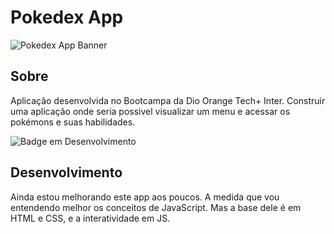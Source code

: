 # Pokedex App

![Pokedex App Banner](https://user-images.githubusercontent.com/100950785/198120036-3c8a0309-1608-4cc1-925f-4fd6e59b9670.png)

## Sobre

Aplicação desenvolvida no Bootcampa da Dio Orange Tech+ Inter. 
Construir uma aplicação onde seria possivel visualizar um menu e acessar os pokémons e suas habilidades.

![Badge em Desenvolvimento](https://img.shields.io/github/issues/tathykanashiro/pokedex?style=for-the-badge)

## Desenvolvimento

Ainda estou melhorando este app aos poucos. A medida que vou entendendo melhor os conceitos de JavaScript.
Mas a base dele é em HTML e CSS, e a interatividade em JS.

